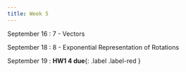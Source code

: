 ```yaml
---
title: Week 5
---
```


September 16
: 7 - Vectors

September 18
: 8 - Exponential Representation of Rotations

September 19
: **HW1 4 due**{: .label .label-red }

